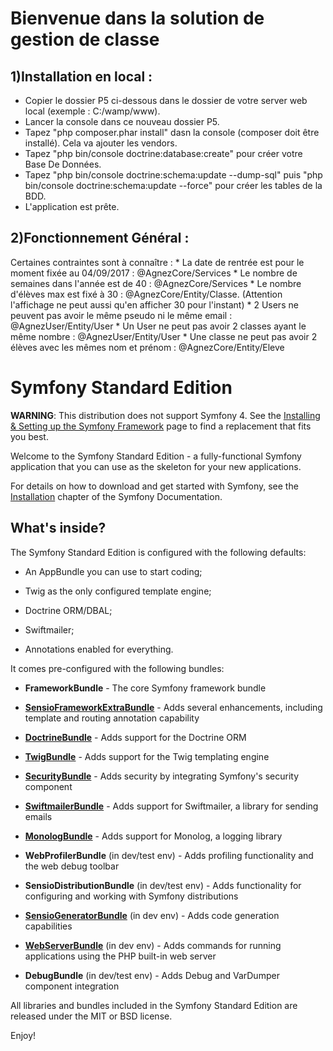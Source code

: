 Bienvenue dans la solution de gestion de classe
===============================================

1)Installation en local :
-------------------------
- Copier le dossier P5 ci-dessous dans le dossier de votre server web local (exemple : C:/wamp/www).
- Lancer la console dans ce nouveau dossier P5.
- Tapez "php composer.phar install" dasn la console (composer doit être installé). Cela va ajouter les vendors.
- Tapez "php bin/console doctrine:database:create" pour créer votre Base De Données.
- Tapez "php bin/console doctrine:schema:update --dump-sql" puis "php bin/console doctrine:schema:update --force" pour créer les tables de la BDD.
- L'application est prête.

2)Fonctionnement Général :
--------------------------
Certaines contraintes sont à connaître : 
    * La date de rentrée est pour le moment fixée au 04/09/2017 : @AgnezCore/Services
    * Le nombre de semaines dans l'année est de 40 : @AgnezCore/Services
    * Le nombre d'élèves max est fixé à 30 : @AgnezCore/Entity/Classe. (Attention l'affichage ne peut aussi qu'en afficher 30 pour l'instant)
    * 2 Users ne peuvent pas avoir le même pseudo ni le même email : @AgnezUser/Entity/User
    * Un User ne peut pas avoir 2 classes ayant le même nombre : @AgnezUser/Entity/User
    * Une classe ne peut pas avoir 2 élèves avec les mêmes nom et prénom : @AgnezCore/Entity/Eleve



Symfony Standard Edition
========================

**WARNING**: This distribution does not support Symfony 4. See the
[Installing & Setting up the Symfony Framework][15] page to find a replacement
that fits you best.

Welcome to the Symfony Standard Edition - a fully-functional Symfony
application that you can use as the skeleton for your new applications.

For details on how to download and get started with Symfony, see the
[Installation][1] chapter of the Symfony Documentation.

What's inside?
--------------

The Symfony Standard Edition is configured with the following defaults:

  * An AppBundle you can use to start coding;

  * Twig as the only configured template engine;

  * Doctrine ORM/DBAL;

  * Swiftmailer;

  * Annotations enabled for everything.

It comes pre-configured with the following bundles:

  * **FrameworkBundle** - The core Symfony framework bundle

  * [**SensioFrameworkExtraBundle**][6] - Adds several enhancements, including
    template and routing annotation capability

  * [**DoctrineBundle**][7] - Adds support for the Doctrine ORM

  * [**TwigBundle**][8] - Adds support for the Twig templating engine

  * [**SecurityBundle**][9] - Adds security by integrating Symfony's security
    component

  * [**SwiftmailerBundle**][10] - Adds support for Swiftmailer, a library for
    sending emails

  * [**MonologBundle**][11] - Adds support for Monolog, a logging library

  * **WebProfilerBundle** (in dev/test env) - Adds profiling functionality and
    the web debug toolbar

  * **SensioDistributionBundle** (in dev/test env) - Adds functionality for
    configuring and working with Symfony distributions

  * [**SensioGeneratorBundle**][13] (in dev env) - Adds code generation
    capabilities

  * [**WebServerBundle**][14] (in dev env) - Adds commands for running applications
    using the PHP built-in web server

  * **DebugBundle** (in dev/test env) - Adds Debug and VarDumper component
    integration

All libraries and bundles included in the Symfony Standard Edition are
released under the MIT or BSD license.

Enjoy!

[1]:  https://symfony.com/doc/3.4/setup.html
[6]:  https://symfony.com/doc/current/bundles/SensioFrameworkExtraBundle/index.html
[7]:  https://symfony.com/doc/3.4/doctrine.html
[8]:  https://symfony.com/doc/3.4/templating.html
[9]:  https://symfony.com/doc/3.4/security.html
[10]: https://symfony.com/doc/3.4/email.html
[11]: https://symfony.com/doc/3.4/logging.html
[13]: https://symfony.com/doc/current/bundles/SensioGeneratorBundle/index.html
[14]: https://symfony.com/doc/current/setup/built_in_web_server.html
[15]: https://symfony.com/doc/current/setup.html
